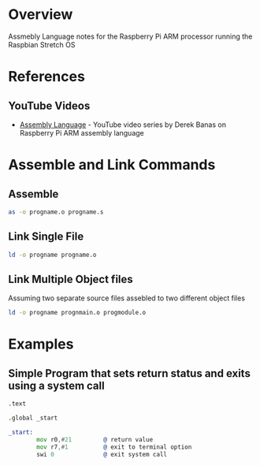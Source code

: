# Overview

Assmebly Language notes for the Raspberry Pi ARM processor running the Raspbian Stretch OS

# References

## YouTube Videos

* [Assembly Language](https://www.youtube.com/watch?v=ViNnfoE56V8) - YouTube video series by Derek Banas on Raspberry Pi ARM assembly language

# Assemble and Link Commands

## Assemble

```bash
as -o progname.o progname.s
```

## Link Single File

```bash
ld -o progname progname.o
```

## Link Multiple Object files 

Assuming two separate source files assebled to two different object files

```bash
ld -o progname prognmain.o progmodule.o
```

# Examples

## Simple Program that sets return status and exits using a system call

```asm
.text

.global _start

_start:
        mov r0,#21         @ return value
        mov r7,#1          @ exit to terminal option
        swi 0              @ exit system call
```
